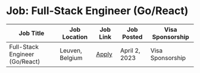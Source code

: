 # Job: Full-Stack Engineer (Go/React)

| Job Title | Job Location | Job Link | Job Posted | Visa Sponsorship |
| --- | --- | --- | --- | --- |
| Full-Stack Engineer (Go/React) | Leuven, Belgium | [Apply](https://boards.greenhouse.io/guardsquare/jobs/4917918) | April 2, 2023 | Visa Sponsorship |
